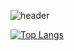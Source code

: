![header](https://capsule-render.vercel.app/api?type=wave&color=auto&height=300&section=header&text=seokahi%20&fontSize=60)



[![Top Langs](https://github-readme-stats.vercel.app/api/top-langs/?username=anuraghazra)](https://github.com/seokahi/seokahi/edit/main/README.md)
